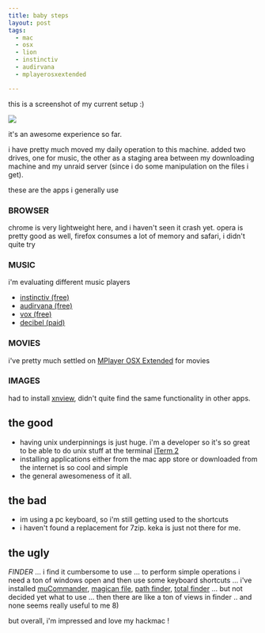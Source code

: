 ```yaml
---
title: baby steps
layout: post
tags:
  - mac
  - osx
  - lion
  - instinctiv
  - audirvana
  - mplayerosxextended

---
```


this is a screenshot of my current setup :)

<img src="http://media.tumblr.com/tumblr_lx2zsa86IX1r440wk.png" />

it's an awesome experience so far.

i have pretty much moved my daily operation to this machine. added two drives, one for music, the other as a staging area between my downloading machine and my unraid server (since i do some manipulation on the files i get).

these are the apps i generally use

### BROWSER

chrome is very lightweight here, and i haven't seen it crash yet. opera is pretty good as well, firefox consumes a lot of memory and safari, i didn't quite try

### MUSIC

i'm evaluating different music players

- [instinctiv (free)](http://www.instinctiv.com)
- [audirvana (free)](http://www.audirvana.com)
- [vox (free)](http://www.voxapp.didgeroo.com/)
- [decibel (paid)](http://sbooth.org/Decibel/)

### MOVIES

i've pretty much settled on [MPlayer OSX Extended](http://www.mplayerosx.ch/) for movies

### IMAGES

had to install [xnview](http://www.xnview.com), didn't quite find the same functionality in other apps.


## the good

- having unix underpinnings is just huge. i'm a developer so it's so great to be able to do unix stuff at the terminal [iTerm 2](http://www.iterm2.com)
- installing applications either from the mac app store or downloaded from the internet is so cool and simple
- the general awesomeness of it all.

## the bad

- im using a pc keyboard, so i'm still getting used to the shortcuts
- i haven't found a replacement for 7zip. keka is just not there for me.

## the ugly

<em>FINDER</em> ... i find it cumbersome to use ... to perform simple operations i need a ton of windows open and then use some keyboard shortcuts ... i've installed [muCommander](http://www.mucommander.com), [magican file](http://www.magicansoft.com), [path finder](http://www.cocoatech.com), [total finder](http://totalfinder.binaryage.com/) ... but not decided yet what to use ... then there are like a ton of views in finder .. and none seems really useful to me 8)

but overall, i'm impressed and love my hackmac !
